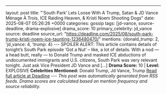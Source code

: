 ---
layout: post
title: "‘South Park’ Lets Loose With A Trump, Satan & JD Vance Ménage À Trois, ICE Raiding Heaven, & Kristi Noem Shooting Dogs"
date: 2025-08-07 05:26:26 +0000
categories: gossip
tags: [jd-vance, source-deadline, drama-explosive]
drama_score: 10
primary_celebrity: jd_vance
source: deadline
source_url: "https://deadline.com/2025/08/south-park-trump-kristi-noem-ice-taunting-1236480470/"
mentions: {donald_trump: 2, 'jd_vance: 4, 'trump: 4} --- SPOILER ALERT: This article contains details of tonight’s South Park episode ‘Got a Nut’ – like, a lot of details. With a nod — a head butt, really — to Donald Trump and masked ICE abductions of undocumented immigrants and U.S. citizens, South Park was very relevant tonight. Just ask Vice President JD Vance and […] **Drama Score:** 10 | **Level:** EXPLOSIVE **Celebrities Mentioned:** Donald Trump, Jd Vance, Trump [Read full article at Deadline](https://deadline.com/2025/08/south-park-trump-kristi-noem-ice-taunting-1236480470/) --- *This post was automatically generated from RSS feeds. Drama scores are calculated based on mention frequency and source reliability.*